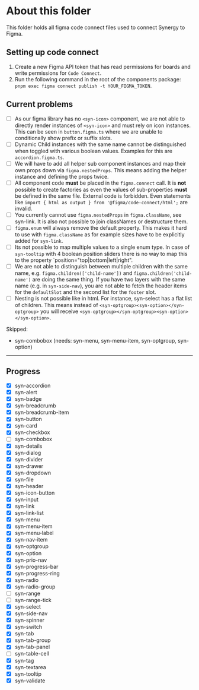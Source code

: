 # About this folder

This folder holds all figma code connect files used to connect Synergy to Figma.

## Setting up code connect

1. Create a new Figma API token that has read permissions for boards and write permissions for `Code Connect`.
2. Run the following command in the root of the components package: `pnpm exec figma connect publish -t YOUR_FIGMA_TOKEN`.

## Current problems

- [ ] As our figma library has no `<syn-icon>` component, we are not able to directly render instances of `<syn-icon>` and must rely on icon instances. This can be seen in `button.figma.ts` where we are unable to conditionally show prefix or suffix slots.
- [ ] Dynamic Child instances with the same name cannot be distinguished when toggled with various boolean values. Examples for this are `accordion.figma.ts`.
- [ ] We will have to add all helper sub component instances and map their own props down via `figma.nestedProps`. This means adding the helper instance and defining the props twice.
- [ ] All component code **must** be placed in the `figma.connect` call. It is **not** possible to create factories as even the values of sub-properties **must** be defined in the same file. External code is forbidden. Even statements like `import { html as output } from '@figma/code-connect/html';` are invalid.
- [ ] You currently cannot use `figma.nestedProps` in `figma.className`, see syn-link. It is also not possible to join classNames or destructure them.
- [ ] `figma.enum` will always remove the default property. This makes it hard to use with `figma.className` as for example sizes have to be explicitly added for `syn-link`.
- [ ] Its not possible to map multiple values to a single enum type. In case of `syn-tooltip` with 4 boolean position sliders there is no way to map this to the property `position="top|bottom|left|right".
- [ ] We are not able to distinguish between multiple children with the same name, e.g. `figma.children(['child-name'])` and `figma.children('child-name')` are doing the same thing. If you have two layers with the same name (e.g. in `syn-side-nav`), you are not able to fetch the header items for the `defaultSlot` and the second list for the `footer` slot.
- [ ] Nesting is not possible like in html. For instance, syn-select has a flat list of children. This means instead of `<syn-optgroup><syn-option></syn-optgroup>` you will receive `<syn-optgroup></syn-optgroup><syn-option></syn-option>`.

Skipped:

- syn-combobox (needs: syn-menu, syn-menu-item, syn-optgroup, syn-option)

---

## Progress

- [x] syn-accordion
- [x] syn-alert
- [x] syn-badge
- [x] syn-breadcrumb
- [x] syn-breadcrumb-item
- [x] syn-button
- [x] syn-card
- [x] syn-checkbox
- [ ] syn-combobox
- [x] syn-details
- [x] syn-dialog
- [x] syn-divider
- [x] syn-drawer
- [x] syn-dropdown
- [x] syn-file
- [x] syn-header
- [x] syn-icon-button
- [x] syn-input
- [x] syn-link
- [x] syn-link-list
- [x] syn-menu
- [x] syn-menu-item
- [x] syn-menu-label
- [x] syn-nav-item
- [x] syn-optgroup
- [x] syn-option
- [x] syn-prio-nav
- [x] syn-progress-bar
- [x] syn-progress-ring
- [x] syn-radio
- [x] syn-radio-group
- [ ] syn-range
- [ ] syn-range-tick
- [x] syn-select
- [x] syn-side-nav
- [x] syn-spinner
- [x] syn-switch
- [x] syn-tab
- [x] syn-tab-group
- [x] syn-tab-panel
- [ ] syn-table-cell
- [x] syn-tag
- [x] syn-textarea
- [x] syn-tooltip
- [x] syn-validate
